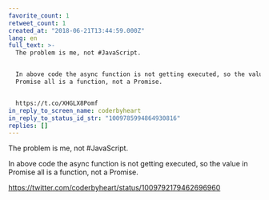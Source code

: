 ```yaml
---
favorite_count: 1
retweet_count: 1
created_at: "2018-06-21T13:44:59.000Z"
lang: en
full_text: >-
  The problem is me, not #JavaScript.


  In above code the async function is not getting executed, so the value in
  Promise all is a function, not a Promise.


  https://t.co/XHGLX8Pomf
in_reply_to_screen_name: coderbyheart
in_reply_to_status_id_str: "1009785994864930816"
replies: []
---
```


The problem is me, not #JavaScript.

In above code the async function is not getting executed, so the value in
Promise all is a function, not a Promise.

<https://twitter.com/coderbyheart/status/1009792179462696960>
